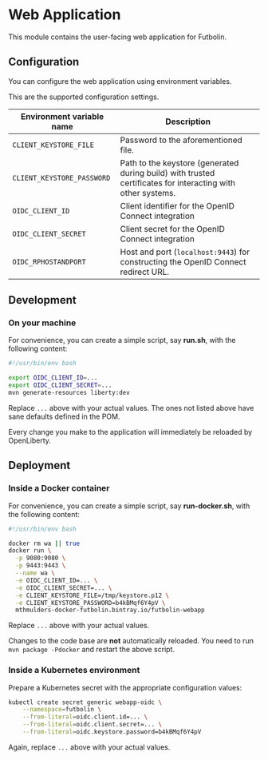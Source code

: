 # Web Application

This module contains the user-facing web application for Futbolín.

## Configuration

You can configure the web application using environment variables.

This are the supported configuration settings.

| Environment variable name | Description |
| --- | --- |
| `CLIENT_KEYSTORE_FILE` | Password to the aforementioned file. |
| `CLIENT_KEYSTORE_PASSWORD` | Path to the keystore (generated during build) with trusted certificates for interacting with other systems. |
| `OIDC_CLIENT_ID` | Client identifier for the OpenID Connect integration |
| `OIDC_CLIENT_SECRET` | Client secret for the OpenID Connect integration |
| `OIDC_RPHOSTANDPORT` | Host and port (`localhost:9443`) for constructing the OpenID Connect redirect URL.

## Development

### On your machine
For convenience, you can create a simple script, say **run.sh**, with the following content:

```sh
#!/usr/bin/env bash

export OIDC_CLIENT_ID=...
export OIDC_CLIENT_SECRET=...
mvn generate-resources liberty:dev
```

Replace `...` above with your actual values.
The ones not listed above have sane defaults defined in the POM.

Every change you make to the application will immediately be reloaded by OpenLiberty.

## Deployment

### Inside a Docker container

For convenience, you can create a simple script, say **run-docker.sh**, with the following content:

```sh
#!/usr/bin/env bash

docker rm wa || true
docker run \
  -p 9080:9080 \
  -p 9443:9443 \
  --name wa \
  -e OIDC_CLIENT_ID=... \
  -e OIDC_CLIENT_SECRET=... \
  -e CLIENT_KEYSTORE_FILE=/tmp/keystore.p12 \
  -e CLIENT_KEYSTORE_PASSWORD=b4kBMqf6Y4pV \
  mthmulders-docker-futbolin.bintray.io/futbolin-webapp
```

Replace `...` above with your actual values.

Changes to the code base are **not** automatically reloaded.
You need to run `mvn package -Pdocker` and restart the above script.

### Inside a Kubernetes environment
Prepare a Kubernetes secret with the appropriate configuration values:
```sh
kubectl create secret generic webapp-oidc \
    --namespace=futbolin \
    --from-literal=oidc.client.id=... \
    --from-literal=oidc.client.secret=... \
    --from-literal=oidc.keystore.password=b4kBMqf6Y4pV
```

Again, replace `...` above with your actual values.